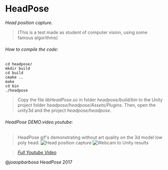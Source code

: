 # HeadPose
*Head position capture.*

>(This is a test made as student of computer vision, using some famous algorithms)

###### How to compile the code:

```
cd headpose/
mkdir build
cd build
cmake ..
make
cd bin
./headpose
```

>Copy the file *libHeadPose.so* in folder *headpose/build/bin* to the Unity project folder *headpose/headpose/Assets/Plugins*. Then, open the unity3d and the project *headpose/headpose*.

###### HeadPose DEMO.video.youtube:

>HeadPose gif's demonstrating without art quality on the 3d model low poly head.
![Head position capture](https://media.giphy.com/media/11djhu7w6b1iX6/giphy.gif)
![Webcam to Unity results](https://media.giphy.com/media/9DHcwPITiMhag/giphy.gif)

>[*Full Youtube Video*](https://youtu.be/odKT3rLdcOg)

@*joaopbarbosa HeadPose* 2017
